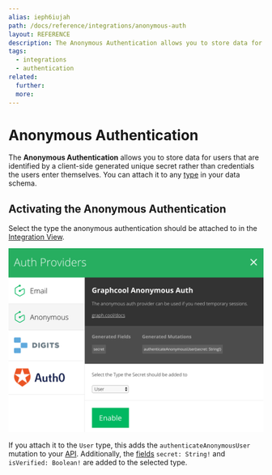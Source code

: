 ```yaml
---
alias: ieph6iujah
path: /docs/reference/integrations/anonymous-auth
layout: REFERENCE
description: The Anonymous Authentication allows you to store data for users that are identified by a client-side generated unique secret.
tags:
  - integrations
  - authentication
related:
  further:
  more:
---
```


# Anonymous Authentication

The **Anonymous Authentication** allows you to store data for users that are identified by a client-side generated unique secret rather than credentials the users enter themselves. You can attach it to any [type]() in your data schema.

## Activating the Anonymous Authentication

Select the type the anonymous authentication should be attached to in the [Integration View]().

![](./anonymous-auth.png?width=400)

If you attach it to the `User` type, this adds the `authenticateAnonymousUser` mutation to your [API](!alias-heshoov3ai).
Additionally, the [fields]() `secret: String!` and `isVerified: Boolean!` are added to the selected type.
